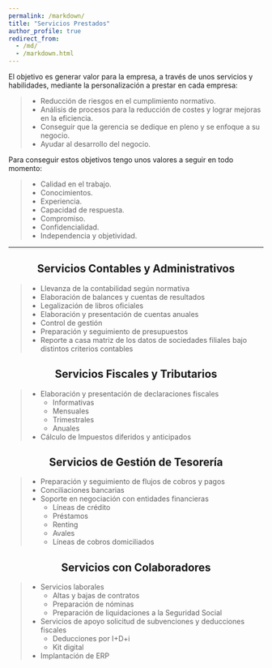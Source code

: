```yaml
---
permalink: /markdown/
title: "Servicios Prestados"
author_profile: true
redirect_from: 
  - /md/
  - /markdown.html
---
```


El objetivo es generar valor para la empresa, a través de unos servicios y habilidades, mediante la personalización a prestar en cada empresa:
> - Reducción de riesgos en el cumplimiento normativo.
> - Análisis de procesos para la reducción de costes y lograr mejoras en la eficiencia.
> - Conseguir que la gerencia se dedique en pleno y se enfoque a su negocio.
> - Ayudar al desarrollo del negocio.

Para conseguir estos objetivos tengo unos valores a seguir en todo momento:
> - Calidad en el trabajo.
> - Conocimientos.
> - Experiencia.
> - Capacidad de respuesta.
> - Compromiso.
> - Confidencialidad.
> - Independencia y objetividad.

***

## <center>Servicios Contables y Administrativos<center>
> - Llevanza de la contabilidad según normativa
> - Elaboración de balances y cuentas de resultados
> - Legalización de libros oficiales
> - Elaboración y presentación de cuentas anuales
> - Control de gestión
> - Preparación y seguimiento de presupuestos
> - Reporte a casa matriz de los datos de sociedades filiales bajo distintos
criterios contables

## <center>Servicios Fiscales y Tributarios<center>

> - Elaboración y presentación de declaraciones fiscales
>   - Informativas
>   - Mensuales
>   - Trimestrales
>   - Anuales
> - Cálculo de Impuestos diferidos y anticipados


## <center>Servicios de Gestión de Tesorería<center>
> - Preparación y seguimiento de flujos de cobros y pagos
> - Conciliaciones bancarias
> - Soporte en negociación con entidades financieras
>   - Líneas de crédito
>   - Préstamos
>   - Renting
>   - Avales
>   - Líneas de cobros domiciliados

## <center>Servicios con Colaboradores<center>
> - Servicios laborales
>   - Altas y bajas de contratos
>   - Preparación de nóminas
>   - Preparación de liquidaciones a la Seguridad Social
> - Servicios de apoyo solicitud de subvenciones y deducciones fiscales
>   - Deducciones por I+D+i
>   - Kit digital
> - Implantación de ERP
